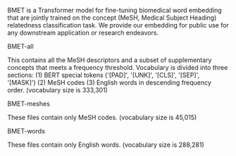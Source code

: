 BMET is a Transformer model for fine-tuning biomedical word embedding that are jointly trained on the concept (MeSH, Medical Subject Heading) relatedness classification task. We provide our embedding for public use for any downstream application or research endeavors.

BMET-all

This contains all the MeSH descriptors and a subset of supplementary concepts that meets a frequency threshold. Vocabulary is divided into three sections: (1) BERT special tokens ('[PAD]', '[UNK]', '[CLS]', '[SEP]', '[MASK]') (2) MeSH codes (3) English words in descending frequency order. (vocabulary size is 333,301)

BMET-meshes

These files contain only MeSH codes. (vocabulary size is 45,015)

BMET-words

These files contain only English words. (vocabulary size is 288,281)

